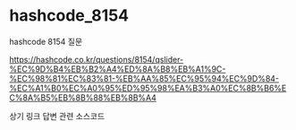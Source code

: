 # hashcode_8154
hashcode 8154 질문

https://hashcode.co.kr/questions/8154/qslider-%EC%9D%B4%EB%B2%A4%ED%8A%B8%EB%A1%9C-%EC%98%81%EC%83%81-%EB%AA%85%EC%95%94%EC%9D%84-%EC%A1%B0%EC%A0%95%ED%95%98%EA%B3%A0%EC%8B%B6%EC%8A%B5%EB%8B%88%EB%8B%A4

상기 링크 답변 관련 소스코드
